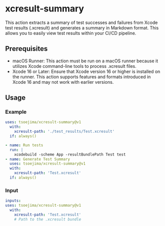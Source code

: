 # xcresult-summary

This action extracts a summary of test successes and failures from Xcode test results (.xcresult) and generates a summary in Markdown format. This allows you to easily view test results within your CI/CD pipeline.

## Prerequisites
- macOS Runner: This action must be run on a macOS runner because it utilizes Xcode command-line tools to process .xcresult files.
- Xcode 16 or Later: Ensure that Xcode version 16 or higher is installed on the runner. This action supports features and formats introduced in Xcode 16 and may not work with earlier versions.
## Usage
### Example

```yaml
uses: tsoejima/xcresult-summary@v1
  with:
    xcresult-path: './test_results/Test.xcresult'
  if: always()
```
```yaml
- name: Run tests
  run: |
    xcodebuild -scheme App -resultBundlePath Test test
- name: Generate Test Summary
  uses: tsoejima/xcresult-summary@v1
  with:
    xcresult-path: 'Test.xcresult'
  if: always()
```
### Input
```yaml
inputs:
uses: tsoejima/xcresult-summary@v1
  with:
    xcresult-path: 'Test.xcresult'
    # Path to the .xcresult bundle
```
